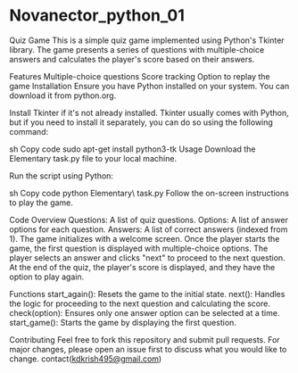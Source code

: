 # Novanector_python_01

Quiz Game
This is a simple quiz game implemented using Python's Tkinter library. The game presents a series of questions with multiple-choice answers and calculates the player's score based on their answers.

Features
Multiple-choice questions
Score tracking
Option to replay the game
Installation
Ensure you have Python installed on your system. You can download it from python.org.

Install Tkinter if it's not already installed. Tkinter usually comes with Python, but if you need to install it separately, you can do so using the following command:

sh
Copy code
sudo apt-get install python3-tk
Usage
Download the Elementary task.py file to your local machine.

Run the script using Python:

sh
Copy code
python Elementary\ task.py
Follow the on-screen instructions to play the game.

Code Overview
Questions: A list of quiz questions.
Options: A list of answer options for each question.
Answers: A list of correct answers (indexed from 1).
The game initializes with a welcome screen. Once the player starts the game, the first question is displayed with multiple-choice options. The player selects an answer and clicks "next" to proceed to the next question. At the end of the quiz, the player's score is displayed, and they have the option to play again.

Functions
start_again(): Resets the game to the initial state.
next(): Handles the logic for proceeding to the next question and calculating the score.
check(option): Ensures only one answer option can be selected at a time.
start_game(): Starts the game by displaying the first question.

Contributing
Feel free to fork this repository and submit pull requests. For major changes, please open an issue first to discuss what you would like to change.
contact(kdkrish495@gmail.com)
